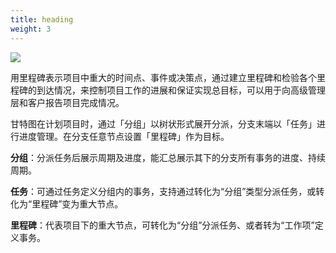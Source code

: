 ```yaml
---
title: heading
weight: 3
---
```

![](https://gblobscdn.gitbook.com/assets%2F-LwaVKD2ubnvih41lKK_%2F-M8Q1lAhpLD6K0IZyyUe%2F-M8Tcyq0btURtR1SbAWL%2F%E9%A1%B9%E7%9B%AE%E9%9B%86%E6%88%90%E5%91%98.gif?alt=media&token=7a555e6e-e15d-4830-abce-558bbb5e8346)

用里程碑表示项目中重大的时间点、事件或决策点，通过建立里程碑和检验各个里程碑的到达情况，来控制项目工作的进展和保证实现总目标，可以用于向高级管理层和客户报告项目完成情况。

甘特图在计划项目时，通过「分组」以树状形式展开分派，分支末端以「任务」进行进度管理。在分支任意节点设置「里程碑」作为目标。

**分组**：分派任务后展示周期及进度，能汇总展示其下的分支所有事务的进度、持续周期。

**任务**：可通过任务定义分组内的事务，支持通过转化为“分组”类型分派任务，或转化为“里程碑”变为重大节点。

**里程碑**：代表项目下的重大节点，可转化为“分组”分派任务、或者转为“工作项”定义事务。